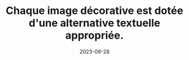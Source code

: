---
N: '111'
Rubrique: Images et médias
title: Chaque image décorative est dotée d'une alternative textuelle appropriée. 
detail: Chaque image décorative est dotée d'une alternative textuelle appropriée. 
abstract: 
categories: [" Images et médias"]
agrege: O4111-E022
opquast: '4 111'
indiceebook: '22'
description: "Règle n° 022"
weight:  022
actif: '1'
layout: rules
date: 2023-09-28
tags: ["", ""]
objectif: ["", ""]
Meo: [""]
Controle: ""
Author: ["Opquast"]
steps: ["", ""]
---
